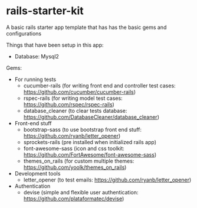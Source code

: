 # rails-starter-kit
A basic rails starter app template that has has the basic gems and configurations

Things that have been setup in this app:

- Database: Mysql2

Gems:
- For running tests
  - cucumber-rails (for writing front end and controller test cases: https://github.com/cucumber/cucumber-rails)
  - rspec-rails (for writing model test cases: https://github.com/rspec/rspec-rails)
  - database_cleaner (to clear tests database: https://github.com/DatabaseCleaner/database_cleaner)
- Front-end stuff
  - bootstrap-sass (to use bootstrap front end stuff: https://github.com/ryanb/letter_opener)
  - sprockets-rails (pre installed when initialized rails app)
  - font-awesome-sass (icon and css toolkit: https://github.com/FortAwesome/font-awesome-sass)
  - themes_on_rails (for custom multiple themes: https://github.com/yoolk/themes_on_rails)
- Development tools
  - letter_opener (to test emails: https://github.com/ryanb/letter_opener)
- Authentication
  - devise (simple and flexible user authentication: https://github.com/plataformatec/devise)
